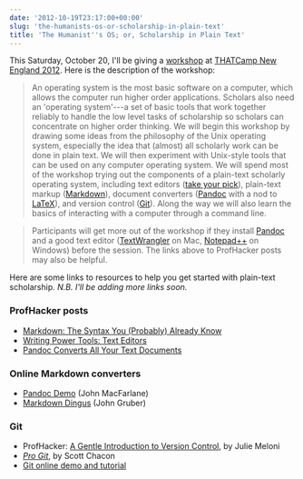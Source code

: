 ```yaml
---
date: '2012-10-19T23:17:00+00:00'
slug: 'the-humanists-os-or-scholarship-in-plain-text'
title: 'The Humanist''s OS; or, Scholarship in Plain Text'
---
```


This Saturday, October 20, I'll be giving a [workshop](http://newengland2012.thatcamp.org/workshops/) at [THATCamp New England 2012](http://newengland2012.thatcamp.org/). Here is the description of the workshop:

> An operating system is the most basic software on a computer, which allows the computer run higher order applications. Scholars also need an 'operating system'---a set of basic tools that work together reliably to handle the low level tasks of scholarship so scholars can concentrate on higher order thinking. We will begin this workshop by drawing some ideas from the philosophy of the Unix operating system, especially the idea that (almost) all scholarly work can be done in plain text. We will then experiment with Unix-style tools that can be used on any computer operating system. We will spend most of the workshop trying out the components of a plain-text scholarly operating system, including text editors ([take your pick](http://chronicle.com/blogs/profhacker/writing-power-tools-text-editors/38940)), plain-text markup ([Markdown](http://chronicle.com/blogs/profhacker/markdown-the-syntax-you-probably-already-know/35295)), document converters ([Pandoc](http://chronicle.com/blogs/profhacker/pandoc-converts-all-your-text-documents/38700) with a nod to [LaTeX](http://chronicle.com/blogs/profhacker/getting-started-with-latex/23092)), and version control ([Git](http://chronicle.com/blogs/profhacker/a-gentle-introduction-to-version-control/23064)). Along the way we will also learn the basics of interacting with a computer through a command line.

> Participants will get more out of the workshop if they install [Pandoc](http://johnmacfarlane.net/pandoc/) and a good text editor ([TextWrangler](http://www.barebones.com/products/TextWrangler/) on Mac, [Notepad++](http://notepad-plus-plus.org/) on Windows) before the session. The links above to ProfHacker posts may also be helpful.

Here are some links to resources to help you get started with plain-text scholarship. *N.B. I'll be adding more links soon.*

### ProfHacker posts

-   [Markdown: The Syntax You (Probably) Already Know](http://chronicle.com/blogs/profhacker/markdown-the-syntax-you-probably-already-know/35295)
-   [Writing Power Tools: Text Editors](http://chronicle.com/blogs/profhacker/writing-power-tools-text-editors/38940)
-   [Pandoc Converts All Your Text Documents](http://chronicle.com/blogs/profhacker/pandoc-converts-all-your-text-documents/38700)

### Online Markdown converters

-   [Pandoc Demo](http://johnmacfarlane.net/pandoc/try) (John MacFarlane)
-   [Markdown Dingus](http://daringfireball.net/projects/markdown/dingus) (John Gruber)

### Git

-   ProfHacker: [A Gentle Introduction to Version Control](http://chronicle.com/blogs/profhacker/a-gentle-introduction-to-version-control/23064), by Julie Meloni
-   *[Pro Git](http://git-scm.com/book)*, by Scott Chacon
-   [Git online demo and tutorial](http://try.github.com/)
